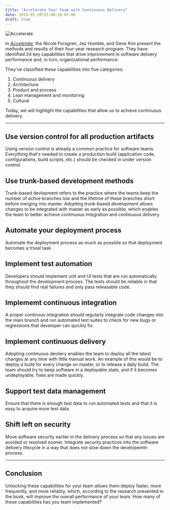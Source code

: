 ```yaml
---
title: "Accelerate Your Team with Continuous Delivery"
date: 2019-05-20T15:08:10-07:00
draft: true
---
```


![Accelerate](/accelerate-cover.jpg)

In _[Accelerate](https://www.amazon.com/Accelerate-Software-Performing-Technology-Organizations-ebook/dp/B07B9F83WM)_, the Nicole Forsgren, Jez Humble, and Gene Kim present the methods and results of their four-year research program. They have identified 24 key capabilities that drive improvement in software delivery performance and, in turn, organizational performance. 

They've classified these capabilities into five categories:

1. Continuous delivery
2. Architecture
3. Product and process
4. Lean management and monitoring
5. Cultural

Today, we will highlight the capabilities that allow us to achieve continuous delivery.

--- 

## Use version control for all production artifacts

Using version control is already a common practice for software teams. Everything that's needed to create a production build (application code, configurations, build scripts, etc.) should be checked in under version control. 

## Use trunk-based development methods

Trunk-based devlopment refers to the practice where the teams keep the number of active branches low and the lifetime of these branches short before merging into master. Adopting trunk-based development allows changes to be integrated with master as early as possible, which enables the team to better achieve continuous integration and continuous delivery. 

## Automate your deployment process

Automate the deployment process as much as possible so that deployment becomes a trivial task. 

## Implement test automation

Developers should implement unit and UI tests that are run automatically throughout the development process. The tests should be reliable in that they should find real failures and only pass releasable code.

## Implememt continuous integration

A proper continous integration should regularly integrate code changes into the main branch and run automated test suites to check for new bugs or regressions that developer can quickly fix.

## Implement continuous delivery

Adopting continuous devliery enables the team to deploy all the latest changes at any time with little manual work. An example of this would be to deploy a build for every change on master, or to release a daily build. The team should try to keep software in a deployable state, and if it becomes undeployable, fixes are made quickly.

## Support test data management

Ensure that there is enough test data to run automated tests and that it is easy to acquire more test data.

## Shift left on security

Move software security earlier in the delivery process so that any issues are avoided or resolved sooner. Integrate security practices into the software delivery lifecycle in a way that does not slow down the developemtn process.

---

## Conclusion

Unlocking these capabilities for your team allows them deploy faster, more frequently, and more reliably, which, according to the research presented in the book, will improve the overall performance of your team. How many of these capabilities has you team implemented? 
